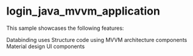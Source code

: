 # login_java_mvvm_application
This sample showcases the following features:

Databinding uses
Structure code using MVVM architecture components
Material design UI components
